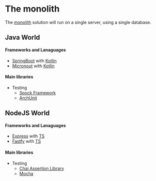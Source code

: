 # The monolith
The [monolith](https://microservices.io/patterns/monolithic.html) solution will run on a single server, using a single database.

## Java World
#### Frameworks and Lanaguages
 - [SpringBoot](https://spring.io/projects/spring-boot) with [Kotlin](https://kotlinlang.org/)
 - [Micronout](https://micronaut.io/) with [Kotlin](https://kotlinlang.org/)

#### Main libraries
 - Testing
    - [Spock Framework](http://spockframework.org/)
    - [ArchUnit](https://www.archunit.org)



## NodeJS World
#### Frameworks and Lanaguages
 - [Express](https://expressjs.com/) with [TS](https://www.typescriptlang.org/)
 - [Fastfy](https://www.fastify.io/) with [TS](https://www.typescriptlang.org/)

 #### Main libraries
 - Testing
    - [Chai Assertion Library](https://www.chaijs.com/)
    - [Mocha](https://mochajs.org/)

